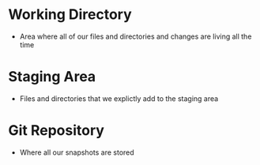 # Working Directory
* Area where all of our files and directories and changes are living all the time

# Staging Area
* Files and directories that we explictly add to the staging area

# Git Repository
* Where all our snapshots are stored